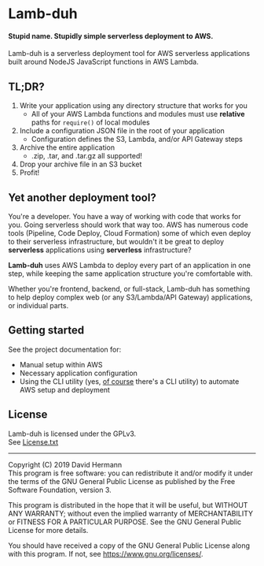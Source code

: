 # Lamb-duh
#### Stupid name. Stupidly simple serverless deployment to AWS.

Lamb-duh is a serverless deployment tool for AWS serverless applications built around NodeJS JavaScript functions in AWS Lambda.

## TL;DR?

1. Write your application using any directory structure that works for you
    + All of your AWS Lambda functions and modules must use **relative** paths for `require()` of local modules
1. Include a configuration JSON file in the root of your application
    + Configuration defines the S3, Lambda, and/or API Gateway steps
1. Archive the entire application
    + .zip, .tar, and .tar.gz all supported!
1. Drop your archive file in an S3 bucket
1. Profit!

## Yet another deployment tool?
You're a developer.
You have a way of working with code that works for you.
Going serverless should work that way too.
AWS has numerous code tools (Pipeline, Code Deploy, Cloud Formation) some of which even deploy to their serverless infrastructure, but wouldn't it be great to deploy **serverless** applications using **serverless** infrastructure?

**Lamb-duh** uses AWS Lambda to deploy every part of an application in one step, while keeping the same application structure you're comfortable with.

Whether you're frontend, backend, or full-stack, Lamb-duh has something to help deploy complex web (or any S3/Lambda/API Gateway) applications, or individual parts.

## Getting started

See the project documentation for:
+ Manual setup within AWS
+ Necessary application configuration
+ Using the CLI utility (yes, <u>of course</u> there's a CLI utility) to automate AWS setup and deployment

## License

Lamb-duh is licensed under the GPLv3.  
See [License.txt](./License.txt)

---

Copyright (C) 2019 David Hermann  
This program is free software: you can redistribute it and/or modify it under the terms of the GNU General Public License as published by the Free Software Foundation, version 3.

This program is distributed in the hope that it will be useful, but WITHOUT ANY WARRANTY; without even the implied warranty of MERCHANTABILITY or FITNESS FOR A PARTICULAR PURPOSE. See the GNU General Public License for more details.

You should have received a copy of the GNU General Public License along with this program. If not, see <https://www.gnu.org/licenses/>.
